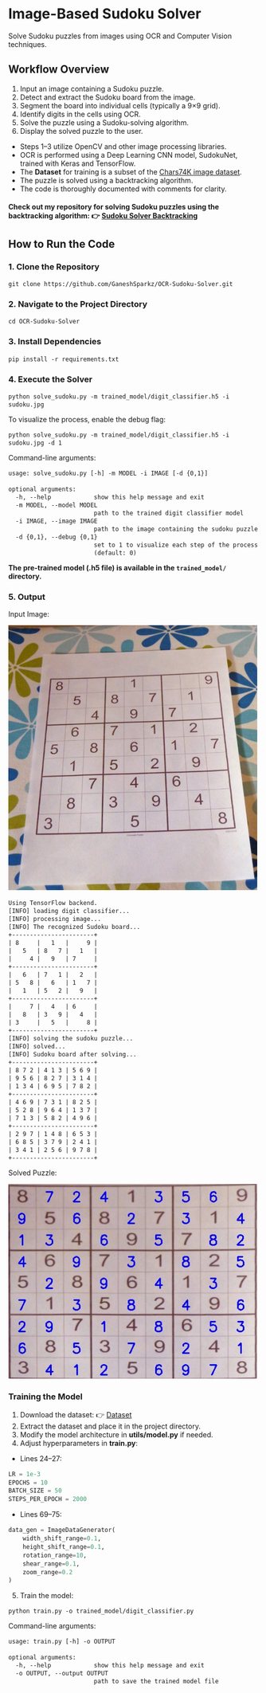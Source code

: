 # Image-Based Sudoku Solver
Solve Sudoku puzzles from images using OCR and Computer Vision techniques.

## Workflow Overview
1. Input an image containing a Sudoku puzzle.
2. Detect and extract the Sudoku board from the image.
3. Segment the board into individual cells (typically a 9×9 grid).
4. Identify digits in the cells using OCR.
5. Solve the puzzle using a Sudoku-solving algorithm.
6. Display the solved puzzle to the user.

* Steps 1–3 utilize OpenCV and other image processing libraries.
* OCR is performed using a Deep Learning CNN model, SudokuNet, trained with Keras and TensorFlow.
* The **Dataset** for training is a subset of the [Chars74K image dataset](http://www.ee.surrey.ac.uk/CVSSP/demos/chars74k/).
* The puzzle is solved using a backtracking algorithm.
* The code is thoroughly documented with comments for clarity.

#### Check out my repository for solving Sudoku puzzles using the backtracking algorithm: :point_right: [Sudoku Solver Backtracking](https://github.com/GaneshSparkz/Sudoku-Solver-Backtracking)

## How to Run the Code
### 1. Clone the Repository
```Shell
git clone https://github.com/GaneshSparkz/OCR-Sudoku-Solver.git
```

### 2. Navigate to the Project Directory
```Shell
cd OCR-Sudoku-Solver
```

### 3. Install Dependencies
```Shell
pip install -r requirements.txt
```

### 4. Execute the Solver
```Shell
python solve_sudoku.py -m trained_model/digit_classifier.h5 -i sudoku.jpg
```
To visualize the process, enable the debug flag:
```Shell
python solve_sudoku.py -m trained_model/digit_classifier.h5 -i sudoku.jpg -d 1
```
Command-line arguments:
```Shell
usage: solve_sudoku.py [-h] -m MODEL -i IMAGE [-d {0,1}]

optional arguments:
  -h, --help            show this help message and exit
  -m MODEL, --model MODEL
                        path to the trained digit classifier model
  -i IMAGE, --image IMAGE
                        path to the image containing the sudoku puzzle
  -d {0,1}, --debug {0,1}
                        set to 1 to visualize each step of the process
                        (default: 0)
```
**The pre-trained model (.h5 file) is available in the `trained_model/` directory.**

### 5. Output
Input Image:

<img src="sudoku.jpg" alt="Input Image" width="500">

```Shell
Using TensorFlow backend.
[INFO] loading digit classifier...
[INFO] processing image...
[INFO] The recognized Sudoku board...
+-----------------------+
| 8     |   1   |     9 |
|   5   | 8   7 |   1   |
|     4 |   9   | 7     |
+-----------------------+
|   6   | 7   1 |   2   |
| 5   8 |   6   | 1   7 |
|   1   | 5   2 |   9   |
+-----------------------+
|     7 |   4   | 6     |
|   8   | 3   9 |   4   |
| 3     |   5   |     8 |
+-----------------------+
[INFO] solving the sudoku puzzle...
[INFO] solved...
[INFO] Sudoku board after solving...
+-----------------------+
| 8 7 2 | 4 1 3 | 5 6 9 |
| 9 5 6 | 8 2 7 | 3 1 4 |
| 1 3 4 | 6 9 5 | 7 8 2 |
+-----------------------+
| 4 6 9 | 7 3 1 | 8 2 5 |
| 5 2 8 | 9 6 4 | 1 3 7 |
| 7 1 3 | 5 8 2 | 4 9 6 |
+-----------------------+
| 2 9 7 | 1 4 8 | 6 5 3 |
| 6 8 5 | 3 7 9 | 2 4 1 |
| 3 4 1 | 2 5 6 | 9 7 8 |
+-----------------------+
```
Solved Puzzle:

<img src="solved_puzzle.jpg" alt="Solved Puzzle" width="500">

### Training the Model
1. Download the dataset: :point_right: [Dataset](https://drive.google.com/file/d/1ysIQhQB8NT6nVkaO0FAr4BU1oOOhvZlR/view?usp=sharing)
2. Extract the dataset and place it in the project directory.
3. Modify the model architecture in **utils/model.py** if needed.
4. Adjust hyperparameters in **train.py**:
  * Lines 24–27:
```Python
LR = 1e-3
EPOCHS = 10
BATCH_SIZE = 50
STEPS_PER_EPOCH = 2000
```
  * Lines 69–75:
```Python
data_gen = ImageDataGenerator(
    width_shift_range=0.1,
    height_shift_range=0.1,
    rotation_range=10,
    shear_range=0.1,
    zoom_range=0.2
)
```

5. Train the model:
```Shell
python train.py -o trained_model/digit_classifier.py
```
Command-line arguments:
```Shell
usage: train.py [-h] -o OUTPUT

optional arguments:
  -h, --help            show this help message and exit
  -o OUTPUT, --output OUTPUT
                        path to save the trained model file
```

